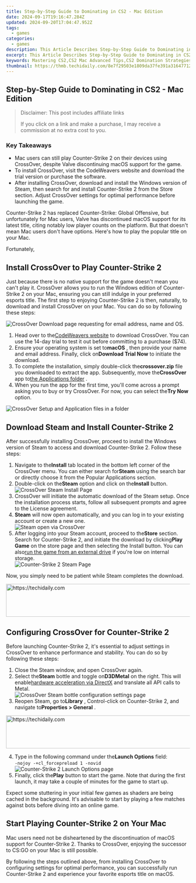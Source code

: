 ```yaml
---
title: Step-by-Step Guide to Dominating in CS2 - Mac Edition
date: 2024-09-17T19:16:47.284Z
updated: 2024-09-20T17:04:47.952Z
tags:
  - games
categories:
  - games
description: This Article Describes Step-by-Step Guide to Dominating in CS2 - Mac Edition
excerpt: This Article Describes Step-by-Step Guide to Dominating in CS2 - Mac Edition
keywords: Mastering CS2,CS2 Mac Advanced Tips,CS2 Domination Strategies,Essential CS2 Techniques,Pro CS2 Play on Mac,Dominate in CS2,Expert CS2 Mastery for Mac Users
thumbnail: https://thmb.techidaily.com/8e7f29503e1809da37fe391a31647712629490bb93b62275ef9ee0f83d862d33.jpg
---
```


## Step-by-Step Guide to Dominating in CS2 - Mac Edition

>  Disclaimer: This post includes affiliate links
>
>  If you click on a link and make a purchase, I may receive a commission at no extra cost to you.
>

### Key Takeaways

* Mac users can still play Counter-Strike 2 on their devices using CrossOver, despite Valve discontinuing macOS support for the game.
* To install CrossOver, visit the CodeWeavers website and download the trial version or purchase the software.
* After installing CrossOver, download and install the Windows version of Steam, then search for and install Counter-Strike 2 from the Store section. Adjust CrossOver settings for optimal performance before launching the game.

 Counter-Strike 2 has replaced Counter-Strike: Global Offensive, but unfortunately for Mac users, Valve has discontinued macOS support for its latest title, citing notably low player counts on the platform. But that doesn't mean Mac users don't have options. Here's how to play the popular title on your Mac.

Fortunately,

## Install CrossOver to Play Counter-Strike 2

 Just because there is no native support for the game doesn't mean you can't play it. CrossOver allows you to run the Windows edition of Counter-Strike 2 on your Mac, ensuring you can still indulge in your preferred esports title. The first step to enjoying Counter-Strike 2 is then, naturally, to download and install CrossOver on your Mac. You can do so by following these steps:

![CrossOver Download page requesting for email address, name and OS.](https://static1.makeuseofimages.com/wordpress/wp-content/uploads/2023/11/crossover-download-page.jpg)

1. Head over to the[CodeWeavers website](https://www.codeweavers.com/crossover/download) to download CrossOver. You can use the 14-day trial to test it out before committing to a purchase ($74).
2. Ensure your operating system is set to**macOS** , then provide your name and email address. Finally, click on**Download Trial Now** to initiate the download.
3. To complete the installation, simply double-click the**crossover.zip** file you downloaded to extract the app. Subsequently, move the**CrossOver** app to[the Applications folder](https://www.makeuseof.com/applications-folder-mac/) .
4. When you run the app for the first time, you'll come across a prompt asking you to buy or try CrossOver. For now, you can select the**Try Now** option.

![CrossOver Setup and Application files in a folder](https://static1.makeuseofimages.com/wordpress/wp-content/uploads/2023/11/crossover-setup-and-application.jpg)

## Download Steam and Install Counter-Strike 2

 After successfully installing CrossOver, proceed to install the Windows version of Steam to access and download Counter-Strike 2\. Follow these steps:

1. Navigate to the**Install** tab located in the bottom left corner of the CrossOver menu. You can either search for**Steam** using the search bar or directly choose it from the Popular Applications section.
2. Double-click on the**Steam** option and click on the**Install** button.  
![CrossOver Steam Install Page](https://static1.makeuseofimages.com/wordpress/wp-content/uploads/2023/11/crossover-steam-install-page.jpg)
3. CrossOver will initiate the automatic download of the Steam setup. Once the installation process starts, follow all subsequent prompts and agree to the License agreement.
4. **Steam** will now open automatically, and you can log in to your existing account or create a new one.  
![Steam open via CrossOver](https://static1.makeuseofimages.com/wordpress/wp-content/uploads/2023/11/steam-open-via-crossover.jpg)
5. After logging into your Steam account, proceed to the**Store** section. Search for Counter-Strike 2, and initiate the download by clicking**Play Game** on the store page and then selecting the Install button. You can also[run the game from an external drive](https://www.makeuseof.com/how-to-play-steam-games-on-an-external-drive-with-steam-storage-manager/) if you're low on internal storage.  
![Counter-Strike 2 Steam Page](https://static1.makeuseofimages.com/wordpress/wp-content/uploads/2023/11/counter-strike-2-steam-page-2.jpg)

 Now, you simply need to be patient while Steam completes the download.

<!-- affiliate ads begin -->
<a href="https://appsumo.8odi.net/c/5597632/2151873/7443" target="_top" id="2151873">
  <img src="//a.impactradius-go.com/display-ad/7443-2151873" border="0" alt="https://techidaily.com" width="728" height="90"/>
</a>
<img height="0" width="0" src="https://appsumo.8odi.net/i/5597632/2151873/7443" style="position:absolute;visibility:hidden;" border="0" />
<!-- affiliate ads end -->

## Configuring CrossOver for Counter-Strike 2

 Before launching Counter-Strike 2, it's essential to adjust settings in CrossOver to enhance performance and stability. You can do so by following these steps:

1. Close the Steam window, and open CrossOver again.
2. Select the**Steam** bottle and toggle on**D3DMetal** on the right. This will enable[hardware acceleration via DirectX](https://www.makeuseof.com/what-is-directx-why-important-for-gaming/) and translate all API calls to Metal.  
![CrossOver Steam bottle configuration settings page](https://static1.makeuseofimages.com/wordpress/wp-content/uploads/2023/11/steam-bottle-configuration-settings-crossover.jpg)
3. Reopen Steam, go to**Library** , Control-click on Counter-Strike 2, and navigate to**Properties > General** .

<!-- affiliate ads begin -->
<a href="https://imp.i357552.net/c/5597632/1013424/11832" target="_top" id="1013424">
  <img src="//a.impactradius-go.com/display-ad/11832-1013424" border="0" alt="https://techidaily.com" width="728" height="90"/>
</a>
<img height="0" width="0" src="https://imp.i357552.net/i/5597632/1013424/11832" style="position:absolute;visibility:hidden;" border="0" />
<!-- affiliate ads end -->

4. Type in the following command under the**Launch Options** field:  
`-nojoy -+cl_forcepreload 1 -novid`  
![Counter-Strike 2 Launch Options page](https://static1.makeuseofimages.com/wordpress/wp-content/uploads/2023/11/counter-strike-2-launch-options.jpg)
5. Finally, click the**Play** button to start the game. Note that during the first launch, it may take a couple of minutes for the game to start up.

 Expect some stuttering in your initial few games as shaders are being cached in the background. It's advisable to start by playing a few matches against bots before diving into an online game.

## Start Playing Counter-Strike 2 on Your Mac

 Mac users need not be disheartened by the discontinuation of macOS support for Counter-Strike 2\. Thanks to CrossOver, enjoying the successor to CS:GO on your Mac is still possible.

 By following the steps outlined above, from installing CrossOver to configuring settings for optimal performance, you can successfully run Counter-Strike 2 and experience your favorite esports title on macOS.

<ins class="adsbygoogle"
     style="display:block"
     data-ad-format="autorelaxed"
     data-ad-client="ca-pub-7571918770474297"
     data-ad-slot="1223367746"></ins>

<ins class="adsbygoogle"
     style="display:block"
     data-ad-client="ca-pub-7571918770474297"
     data-ad-slot="8358498916"
     data-ad-format="auto"
     data-full-width-responsive="true"></ins>



